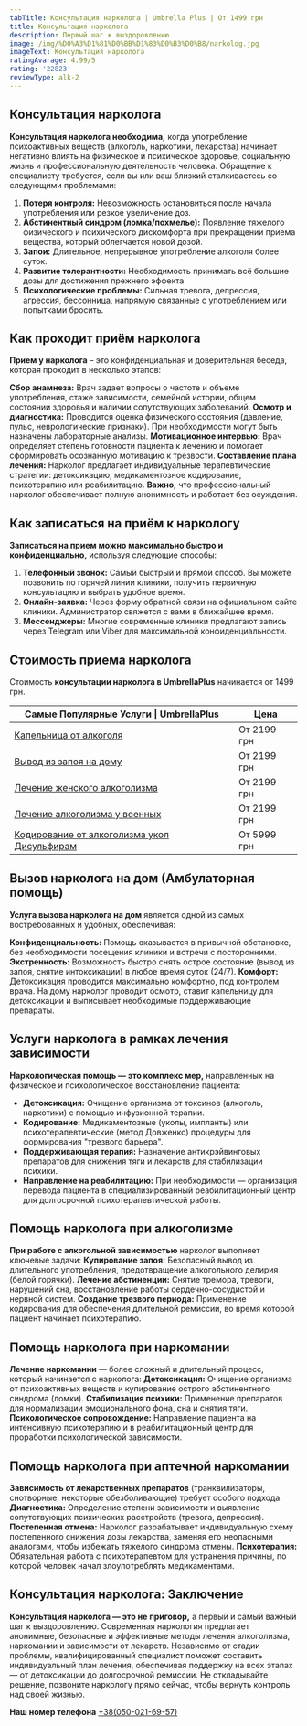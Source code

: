```yaml
---
tabTitle: Консультация нарколога | Umbrella Plus | От 1499 грн
title: Консультация нарколога
description: Первый шаг к выздоровлению
image: /img/%D0%A3%D1%81%D0%BB%D1%83%D0%B3%D0%B8/narkolog.jpg
imageText: Консультация нарколога
ratingAvarage: 4.99/5
rating: '22823'
reviewType: alk-2
---
```



## Консультация нарколога

**Консультация нарколога необходима,** когда употребление психоактивных веществ (алкоголь, наркотики, лекарства) начинает негативно влиять на физическое и психическое здоровье, социальную жизнь и профессиональную деятельность человека. Обращение к специалисту требуется, если вы или ваш близкий сталкиваетесь со следующими проблемами:

1. **Потеря контроля:** Невозможность остановиться после начала употребления или резкое увеличение доз.
2. **Абстинентный синдром (ломка/похмелье):** Появление тяжелого физического и психического дискомфорта при прекращении приема вещества, который облегчается новой дозой.
3. **Запои:** Длительное, непрерывное употребление алкоголя более суток.
4. **Развитие толерантности:** Необходимость принимать всё большие дозы для достижения прежнего эффекта.
5. **Психологические проблемы:** Сильная тревога, депрессия, агрессия, бессонница, напрямую связанные с употреблением или попытками бросить.

## Как проходит приём нарколога

**Прием у нарколога** – это конфиденциальная и доверительная беседа, которая проходит в несколько этапов:

**Сбор анамнеза:** Врач задает вопросы о частоте и объеме употребления, стаже зависимости, семейной истории, общем состоянии здоровья и наличии сопутствующих заболеваний.
**Осмотр и диагностика:** Проводится оценка физического состояния (давление, пульс, неврологические признаки). При необходимости могут быть назначены лабораторные анализы.
**Мотивационное интервью:** Врач определяет степень готовности пациента к лечению и помогает сформировать осознанную мотивацию к трезвости.
**Составление плана лечения:** Нарколог предлагает индивидуальные терапевтические стратегии: детоксикацию, медикаментозное кодирование, психотерапию или реабилитацию.
**Важно,** что профессиональный нарколог обеспечивает полную анонимность и работает без осуждения.

## Как записаться на приём к наркологу

**Записаться на прием можно максимально быстро и конфиденциально,** используя следующие способы:

1. **Телефонный звонок:** Самый быстрый и прямой способ. Вы можете позвонить по горячей линии клиники, получить первичную консультацию и выбрать удобное время.
2. **Онлайн-заявка:** Через форму обратной связи на официальном сайте клиники. Администратор свяжется с вами в ближайшее время.
3. **Мессенджеры:** Многие современные клиники предлагают запись через Telegram или Viber для максимальной конфиденциальности.

## Стоимость приема нарколога

Стоимость **консультации нарколога в UmbrellaPlus** начинается от 1499 грн.

| Самые Популярные Услуги \| UmbrellaPlus                                                       | Цена        |
| --------------------------------------------------------------------------------------------- | ----------- |
| [Капельница от алкоголя](kapelnica-ot-alkogolia-UmbrellaPlus)                                 | От 2199 грн |
| [Вывод из запоя на дому](Vivod-iz-zapoia-na-domy-UmbrellaPlus)                                | От 2199 грн |
| [Лечение женского алкоголизма](lechenie-jenskogo-alkogolizma-umbrellaplus)                    | От 2199 грн |
| [Лечение алкоголизма у военных](lechenie-alk-y-voenih)                                        | От 2199 грн |
| [Кодирование от алкоголизма укол Дисульфирам](kodirovka-ot-alkogolia-disulfiram-umbrellaplus) | От 5999 грн |

## Вызов нарколога на дом (Амбулаторная помощь)

**Услуга вызова нарколога на дом** является одной из самых востребованных и удобных, обеспечивая:

**Конфиденциальность:** Помощь оказывается в привычной обстановке, без необходимости посещения клиники и встречи с посторонними.
**Экстренность:** Возможность быстро снять острое состояние (вывод из запоя, снятие интоксикации) в любое время суток (24/7).
**Комфорт:** Детоксикация проводится максимально комфортно, под контролем врача.
На дому нарколог проводит осмотр, ставит капельницу для детоксикации и выписывает необходимые поддерживающие препараты.

## Услуги нарколога в рамках лечения зависимости

**Наркологическая помощь — это комплекс мер,** направленных на физическое и психологическое восстановление пациента:

* **Детоксикация:** Очищение организма от токсинов (алкоголь, наркотики) с помощью инфузионной терапии.
* **Кодирование:** Медикаментозные (уколы, импланты) или психотерапевтические (метод Довженко) процедуры для формирования "трезвого барьера".
* **Поддерживающая терапия:** Назначение антикрэйвинговых препаратов для снижения тяги и лекарств для стабилизации психики.
* **Направление на реабилитацию:** При необходимости — организация перевода пациента в специализированный реабилитационный центр для долгосрочной психотерапевтической работы.

## Помощь нарколога при алкоголизме

**При работе с алкогольной зависимостью** нарколог выполняет ключевые задачи:
**Купирование запоя:** Безопасный вывод из длительного употребления, предотвращение алкогольного делирия (белой горячки).
**Лечение абстиненции:** Снятие тремора, тревоги, нарушений сна, восстановление работы сердечно-сосудистой и нервной систем.
**Создание трезвого периода:** Применение кодирования для обеспечения длительной ремиссии, во время которой пациент начинает психотерапию.

## Помощь нарколога при наркомании

**Лечение наркомании** — более сложный и длительный процесс, который начинается с нарколога:
**Детоксикация:** Очищение организма от психоактивных веществ и купирование острого абстинентного синдрома (ломки).
**Стабилизация психики:** Применение препаратов для нормализации эмоционального фона, сна и снятия тяги.
**Психологическое сопровождение:** Направление пациента на интенсивную психотерапию и в реабилитационный центр для проработки психологической зависимости.

## Помощь нарколога при аптечной наркомании

**Зависимость от лекарственных препаратов** (транквилизаторы, снотворные, некоторые обезболивающие) требует особого подхода:
**Диагностика:** Определение степени зависимости и выявление сопутствующих психических расстройств (тревога, депрессия).
**Постепенная отмена:** Нарколог разрабатывает индивидуальную схему постепенного снижения дозы лекарства, заменяя его неопасными аналогами, чтобы избежать тяжелого синдрома отмены.
**Психотерапия:** Обязательная работа с психотерапевтом для устранения причины, по которой человек начал злоупотреблять медикаментами.

## Консультация нарколога: Заключение

**Консультация нарколога — это не приговор,** а первый и самый важный шаг к выздоровлению. Современная наркология предлагает анонимные, безопасные и эффективные методы лечения алкоголизма, наркомании и зависимости от лекарств. Независимо от стадии проблемы, квалифицированный специалист поможет составить индивидуальный план лечения, обеспечивая поддержку на всех этапах — от детоксикации до долгосрочной ремиссии. Не откладывайте решение, позвоните наркологу прямо сейчас, чтобы вернуть контроль над своей жизнью.

**Наш номер телефона** [+38(050-021-69-57)](tel:0500216957)
